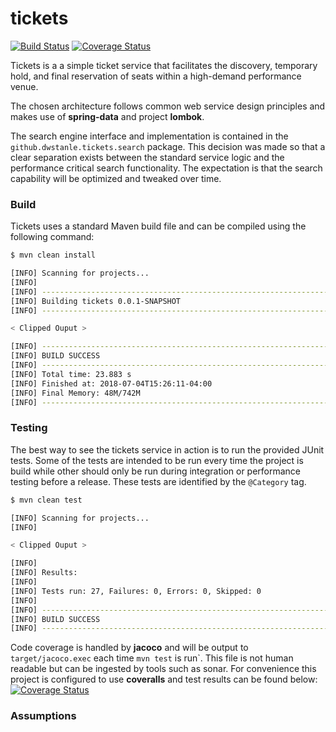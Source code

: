 # tickets

[![Build Status](https://api.travis-ci.com/dwstanley/tickets.svg?branch=develop)](https://travis-ci.com/dwstanley/tickets)
[![Coverage Status](https://coveralls.io/repos/github/dwstanley/tickets/badge.svg?branch=develop)](https://coveralls.io/github/dwstanley/tickets?branch=develop)

Tickets is a a simple ticket service that facilitates the discovery, temporary hold, and final reservation of seats within a high-demand performance venue.

The chosen architecture follows common web service design principles and makes use of **spring-data** and project **lombok**.

The search engine interface and implementation is contained in the `github.dwstanle.tickets.search` package. This decision was made so that a clear separation exists between the standard service logic and the performance critical search functionality. The expectation is that the search capability will be optimized and tweaked over time.


### Build
Tickets uses a standard Maven build file and can be compiled using the following command:
```sh
$ mvn clean install

[INFO] Scanning for projects...
[INFO]                                                                         
[INFO] ------------------------------------------------------------------------
[INFO] Building tickets 0.0.1-SNAPSHOT
[INFO] ------------------------------------------------------------------------

< Clipped Ouput >

[INFO] ------------------------------------------------------------------------
[INFO] BUILD SUCCESS
[INFO] ------------------------------------------------------------------------
[INFO] Total time: 23.883 s
[INFO] Finished at: 2018-07-04T15:26:11-04:00
[INFO] Final Memory: 48M/742M
[INFO] ------------------------------------------------------------------------
```

### Testing
The best way to see the tickets service in action is to run the provided JUnit tests. Some of the tests are intended to be run every time the project is build while other should only be run during integration or performance testing before a release. These tests are identified by the `@Category` tag.

```sh
$ mvn clean test

[INFO] Scanning for projects...
[INFO]                                                                         

< Clipped Ouput >

[INFO] 
[INFO] Results:
[INFO] 
[INFO] Tests run: 27, Failures: 0, Errors: 0, Skipped: 0
[INFO] 
[INFO] ------------------------------------------------------------------------
[INFO] BUILD SUCCESS
[INFO] ------------------------------------------------------------------------

```

Code coverage is handled by **jacoco** and will be output to `target/jacoco.exec` each time `mvn test` is run`. This file is not human readable but can be ingested by tools such as sonar. For convenience this project is configured to use **coveralls** and test results can be found below:
[![Coverage Status](https://coveralls.io/repos/github/dwstanley/tickets/badge.svg?branch=develop)](https://coveralls.io/github/dwstanley/tickets?branch=develop)


### Assumptions